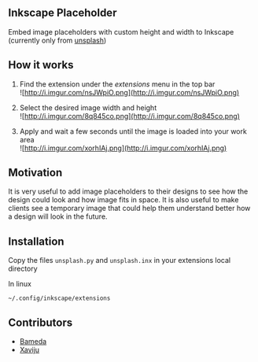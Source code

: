 ## Inkscape Placeholder
Embed image placeholders with custom height and width to Inkscape (currently only from [unsplash](https://unsplash.com))

## How it works
1. Find the extension under the _extensions_ menu in the top bar  
![http://i.imgur.com/nsJWpiO.png](http://i.imgur.com/nsJWpiO.png)

2. Select the desired image width and height  
![http://i.imgur.com/8q845co.png](http://i.imgur.com/8q845co.png)

3. Apply and wait a few seconds until the image is loaded into your work area  
![http://i.imgur.com/xorhIAj.png](http://i.imgur.com/xorhIAj.png)

## Motivation

It is very useful to add image placeholders to their designs to see how the design could look and how image fits in space. It is also useful to make clients see a temporary image that could help them understand better how a design will look in the future.

## Installation

Copy the files `unsplash.py` and `unsplash.inx` in your extensions local directory

In linux

```
~/.config/inkscape/extensions
```

## Contributors

- [Bameda](https://github.com/bameda)
- [Xaviju](https://github.com/Xaviju)
